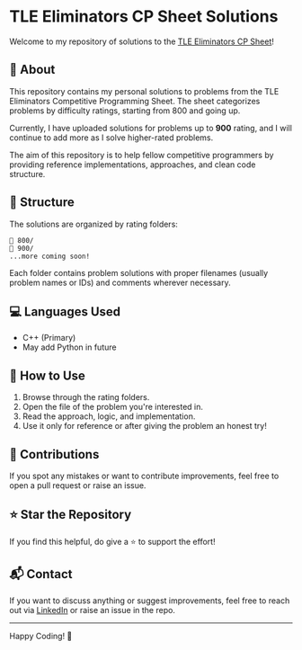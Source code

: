 
# TLE Eliminators CP Sheet Solutions

Welcome to my repository of solutions to the [TLE Eliminators CP Sheet](https://www.tle-eliminators.com/cp-sheet)!

## 📌 About

This repository contains my personal solutions to problems from the TLE Eliminators Competitive Programming Sheet. The sheet categorizes problems by difficulty ratings, starting from 800 and going up.

Currently, I have uploaded solutions for problems up to **900** rating, and I will continue to add more as I solve higher-rated problems.

The aim of this repository is to help fellow competitive programmers by providing reference implementations, approaches, and clean code structure.

## 📁 Structure

The solutions are organized by rating folders:
```
📂 800/
📂 900/
...more coming soon!
```

Each folder contains problem solutions with proper filenames (usually problem names or IDs) and comments wherever necessary.

## 💻 Languages Used

- C++ (Primary)
- May add Python in future

## 🧠 How to Use

1. Browse through the rating folders.
2. Open the file of the problem you're interested in.
3. Read the approach, logic, and implementation.
4. Use it only for reference or after giving the problem an honest try!

## 🤝 Contributions

If you spot any mistakes or want to contribute improvements, feel free to open a pull request or raise an issue.

## ⭐ Star the Repository

If you find this helpful, do give a ⭐ to support the effort!

## 📬 Contact

If you want to discuss anything or suggest improvements, feel free to reach out via [LinkedIn](https://www.linkedin.com/in/chiragbhardwaj07/) or raise an issue in the repo.

---

Happy Coding! 🚀
